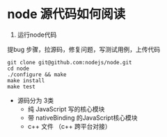 # node 源代码如何阅读

1. 运行node代码

提bug 步骤，拉源码，修复问题，写测试用例，上传代码

```
git clone git@github.com:nodejs/node.git
cd node
./configure && make
make install
make test

```
- 源码分为 3类
    - 纯 JavaScript 写的核心模块
    - 带 nativeBinding 的JavaScript核心模块
    - c++ 文件 （c++ 跨平台对接）